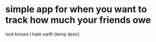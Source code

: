 # simple app for when you want to track how much your friends owe
lord knows I hate swift (temp desc)
